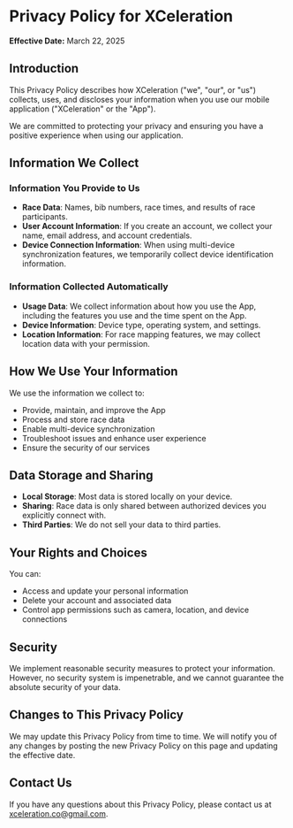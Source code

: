 # Privacy Policy for XCeleration

**Effective Date:** March 22, 2025

## Introduction

This Privacy Policy describes how XCeleration ("we", "our", or "us") collects, uses, and discloses your information when you use our mobile application ("XCeleration" or the "App").

We are committed to protecting your privacy and ensuring you have a positive experience when using our application.

## Information We Collect

### Information You Provide to Us

- **Race Data**: Names, bib numbers, race times, and results of race participants.
- **User Account Information**: If you create an account, we collect your name, email address, and account credentials.
- **Device Connection Information**: When using multi-device synchronization features, we temporarily collect device identification information.

### Information Collected Automatically

- **Usage Data**: We collect information about how you use the App, including the features you use and the time spent on the App.
- **Device Information**: Device type, operating system, and settings.
- **Location Information**: For race mapping features, we may collect location data with your permission.

## How We Use Your Information

We use the information we collect to:

- Provide, maintain, and improve the App
- Process and store race data
- Enable multi-device synchronization
- Troubleshoot issues and enhance user experience
- Ensure the security of our services

## Data Storage and Sharing

- **Local Storage**: Most data is stored locally on your device.
- **Sharing**: Race data is only shared between authorized devices you explicitly connect with.
- **Third Parties**: We do not sell your data to third parties.

## Your Rights and Choices

You can:
- Access and update your personal information
- Delete your account and associated data
- Control app permissions such as camera, location, and device connections

## Security

We implement reasonable security measures to protect your information. However, no security system is impenetrable, and we cannot guarantee the absolute security of your data.

## Changes to This Privacy Policy

We may update this Privacy Policy from time to time. We will notify you of any changes by posting the new Privacy Policy on this page and updating the effective date.

## Contact Us

If you have any questions about this Privacy Policy, please contact us at [xceleration.co@gmail.com](mailto:xceleration.co@gmail.com).
